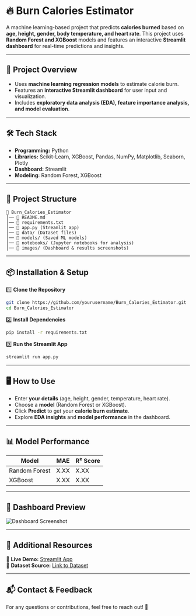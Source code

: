 # **🔥 Burn Calories Estimator**
A machine learning-based project that predicts **calories burned** based on **age, height, gender, body temperature, and heart rate**. This project uses **Random Forest and XGBoost** models and features an interactive **Streamlit dashboard** for real-time predictions and insights.

---

## **📌 Project Overview**
- Uses **machine learning regression models** to estimate calorie burn.
- Features an **interactive Streamlit dashboard** for user input and visualization.
- Includes **exploratory data analysis (EDA), feature importance analysis, and model evaluation**.

---

## **🛠 Tech Stack**
- **Programming:** Python  
- **Libraries:** Scikit-Learn, XGBoost, Pandas, NumPy, Matplotlib, Seaborn, Plotly  
- **Dashboard:** Streamlit  
- **Modeling:** Random Forest, XGBoost  

---

## **📂 Project Structure**
```
📁 Burn_Calories_Estimator  
│── 📜 README.md  
│── 📜 requirements.txt  
│── 📜 app.py (Streamlit app)  
│── 📁 data/ (Dataset files)  
│── 📁 models/ (Saved ML models)  
│── 📁 notebooks/ (Jupyter notebooks for analysis)  
│── 📁 images/ (Dashboard & results screenshots)  
```

---

## **📦 Installation & Setup**
1️⃣ **Clone the Repository**  
```bash
git clone https://github.com/yourusername/Burn_Calories_Estimator.git
cd Burn_Calories_Estimator
```
2️⃣ **Install Dependencies**  
```bash
pip install -r requirements.txt
```
3️⃣ **Run the Streamlit App**  
```bash
streamlit run app.py
```

---

## **🖥️ How to Use**
- Enter **your details** (age, height, gender, temperature, heart rate).  
- Choose a **model** (Random Forest or XGBoost).  
- Click **Predict** to get your **calorie burn estimate**.  
- Explore **EDA insights** and **model performance** in the dashboard.  

---

## **📊 Model Performance**
| Model | MAE | R² Score |  
|--------|--------|--------|  
| Random Forest | X.XX | X.XX |  
| XGBoost | X.XX | X.XX |  

---

## **📸 Dashboard Preview**
![Dashboard Screenshot](https://your-image-link.com)  

---

## **📂 Additional Resources**
🔗 **Live Demo:** [Streamlit App](https://your-streamlit-link.com)  
📜 **Dataset Source:** [Link to Dataset](https://your-dataset-link.com)  

---

## **📬 Contact & Feedback**
For any questions or contributions, feel free to reach out! 🚀
